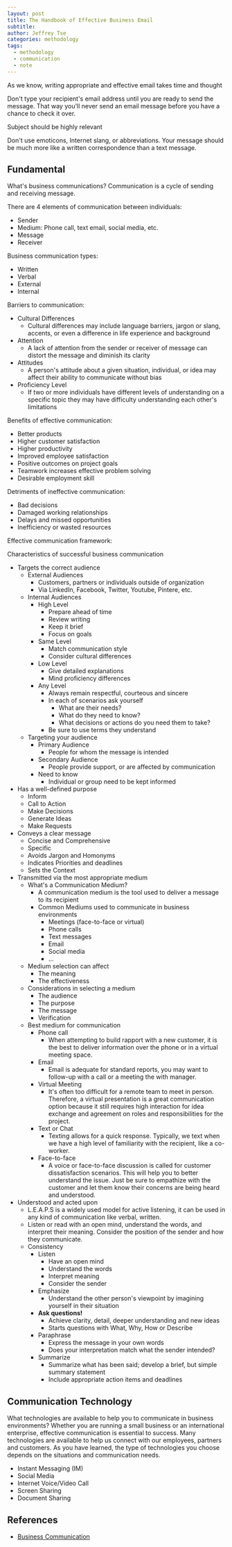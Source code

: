 ```yaml
---
layout: post
title: The Handbook of Effective Business Email
subtitle:
author: Jeffrey Tse
categories: methodology
tags:
  - methodology
  - communication
  - note
---
```


As we know, writing appropriate and effective email takes time and thought

Don't type your recipient's email address until you are ready to send the
message. That way you'll never send an email message before you have a chance to
check it over.

Subject should be highly relevant

Don't use emoticons, Internet slang, or abbreviations. Your message should be
much more like a written correspondence than a text message.

## Fundamental

What's business communications? Communication is a cycle of sending and
receiving message.

There are 4 elements of communication between individuals:

- Sender
- Medium: Phone call, text email, social media, etc.
- Message
- Receiver

Business communication types:

- Written
- Verbal
- External
- Internal

Barriers to communication:

- Cultural Differences
  - Cultural differences may include language barriers, jargon or slang,
    accents, or even a difference in life experience and background
- Attention
  - A lack of attention from the sender or receiver of message can distort the
    message and diminish its clarity
- Attitudes
  - A person's attitude about a given situation, individual, or idea may affect
    their ability to communicate without bias
- Proficiency Level
  - If two or more individuals have different levels of understanding on a
    specific topic they may have difficulty understanding each other's
    limitations

Benefits of effective communication:

- Better products
- Higher customer satisfaction
- Higher productivity
- Improved employee satisfaction
- Positive outcomes on project goals
- Teamwork increases effective problem solving
- Desirable employment skill

Detriments of ineffective communication:

- Bad decisions
- Damaged working relationships
- Delays and missed opportunities
- Inefficiency or wasted resources

Effective communication framework:

Characteristics of successful business communication

- Targets the correct audience
  - External Audiences
    - Customers, partners or individuals outside of organization
    - Via LinkedIn, Facebook, Twitter, Youtube, Pintere, etc.
  - Internal Audiences
    - High Level
      - Prepare ahead of time
      - Review writing
      - Keep it brief
      - Focus on goals
    - Same Level
      - Match communication style
      - Consider cultural differences
    - Low Level
      - Give detailed explanations
      - Mind proficiency differences
    - Any Level
      - Always remain respectful, courteous and sincere
      - In each of scenarios ask yourself
        - What are their needs?
        - What do they need to know?
        - What decisions or actions do you need them to take?
      - Be sure to use terms they understand
  - Targeting your audience
    - Primary Audience
      - People for whom the message is intended
    - Secondary Audience
      - People provide support, or are affected by communication
    - Need to know
      - Individual or group need to be kept informed
- Has a well-defined purpose
  - Inform
  - Call to Action
  - Make Decisions
  - Generate Ideas
  - Make Requests
- Conveys a clear message
  - Concise and Comprehensive
  - Specific
  - Avoids Jargon and Homonyms
  - Indicates Priorities and deadlines
  - Sets the Context
- Transmitted via the most appropriate medium
  - What's a Communication Medium?
    - A communication medium is the tool used to deliver a message to its
      recipient
    - Common Mediums used to communicate in business environments
      - Meetings (face-to-face or virtual)
      - Phone calls
      - Text messages
      - Email
      - Social media
      - ...
  - Medium selection can affect
    - The meaning
    - The effectiveness
  - Considerations in selecting a medium
    - The audience
    - The purpose
    - The message
    - Verification
  - Best medium for communication
    - Phone call
      - When attempting to build rapport with a new customer, it is the best to
        deliver information over the phone or in a virtual meeting space.
    - Email
      - Email is adequate for standard reports, you may want to follow-up with a
        call or a meeting the with manager.
    - Virtual Meeting
      - It's often too difficult for a remote team to meet in person. Therefore,
        a virtual presentation is a great communication option because it still
        requires high interaction for idea exchange and agreement on roles and
        responsibilities for the project.
    - Text or Chat
      - Texting allows for a quick response. Typically, we text when we have a
        high level of familiarity with the recipient, like a co-worker.
    - Face-to-face
      - A voice or face-to-face discussion is called for customer
        dissatisfaction scenarios. This will help you to better understand the
        issue. Just be sure to empathize with the customer and let them know
        their concerns are being heard and understood.
- Understood and acted upon
  - L.E.A.P.S is a widely used model for active listening, it can be used in any
    kind of communication like verbal, written.
  - Listen or read with an open mind, understand the words, and interpret their
    meaning. Consider the position of the sender and how they communicate.
  - Consistency
    - Listen
      - Have an open mind
      - Understand the words
      - Interpret meaning
      - Consider the sender
    - Emphasize
      - Understand the other person's viewpoint by imagining yourself in their
        situation
    - __Ask questions!__
      - Achieve clarity, detail, deeper understanding and new ideas
      - Starts questions with What, Why, How or Describe
    - Paraphrase
      - Express the message in your own words
      - Does your interpretation match what the sender intended?
    - Summarize
      - Summarize what has been said; develop a brief, but simple summary
        statement
      - Include appropriate action items and deadlines

## Communication Technology

What technologies are available to help you to communicate in business
environments? Whether you are running a small business or an international
enterprise, effective communication is essential to success. Many technologies
are available to help us connect with our employees, partners and customers. As
you have learned, the type of technologies you choose depends on the situations
and communication needs.

- Instant Messaging (IM)
- Social Media
- Internet Voice/Video Call
- Screen Sharing
- Document Sharing

## References

- [Business Communication](https://www.life-global.org/course/9-business-communications-)
